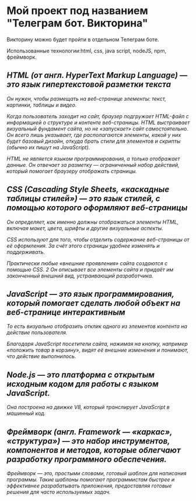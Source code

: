 # Мой проект под названием "Телеграм бот. Викторина"
Викторину можно будет пройти в отдельном Телеграм боте.

Использованные технологии:html, css, java script, nodeJS, npm, фреймворк.

## *HTML (от англ. HyperText Markup Language) — это язык гипертекстовой разметки текста*
*Он нужен, чтобы размещать на веб-странице элементы: текст, картинки, таблицы и видео.*

*Когда пользователь заходит на сайт, браузер подгружает HTML-файл с информацией о структуре и контенте веб-страницы. HTML выстраивает визуальный фундамент сайта, но не «запускает» сайт самостоятельно. Он всего лишь указывает, где располагаются элементы, какой у них будет базовый дизайн, откуда брать стили для элементов и скрипты (обычно их пишут на JavaScript).*

*HTML не является языком программирования, а только отображает данные. Он отвечает за разметку — ограниченный набор действий, который помогает браузеру отображать страницы.*

## *CSS (Cascading Style Sheets, «каскадные таблицы стилей») — это язык стилей, с помощью которого оформляют веб-страницы*
*Он определяет, как именно должны отображаться элементы HTML, включая макет, цвета, шрифты и другие визуальные аспекты.*

*CSS используют для того, чтобы отделить содержание веб-страницы от её оформления. За счёт этого страницы удобнее изменять и поддерживать.*

*Практически любые «внешние проявления» сайта создаются с помощью CSS. 2 Он описывает все элементы сайта и придаёт им законченный внешний вид, устраивающий разработчика.*

## *JavaScript — это язык программирования, который помогает сделать любой объект на веб-странице интерактивным* ##
*То есть визуально отобразить отклик одного из элементов контента на действие пользователя.*

*Благодаря JavaScript посетители сайта, нажимая на кнопку, например «положить товар в корзину», видят её внешние изменения и понимают, что действие выполнилось.*

## *Node.js — это платформа с открытым исходным кодом для работы с языком JavaScript.*
*Она построена на движке V8, который транслирует JavaScript в машинный код.*

## *Фреймворк (англ. Framework — «каркас», «структура») — это набор инструментов, компонентов и методов, которые облегчают разработку программного обеспечения.*
*Фреймворк — это, простыми словами, готовый шаблон для написания программы. Такие шаблоны помогают программистам быстрее и эффективнее разрабатывать приложения, предоставляя готовые решения для часто используемых задач.*
